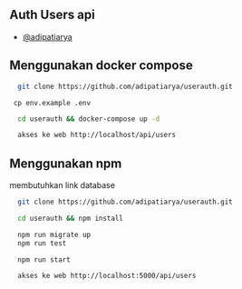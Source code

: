 
## Auth Users api

- [@adipatiarya](https://www.github.com/adipatiarya)



## Menggunakan  docker compose



```bash
  git clone https://github.com/adipatiarya/userauth.git
```
```
 cp env.example .env
```

```bash
  cd userauth && docker-compose up -d
```

```bash
  akses ke web http://localhost/api/users
```

## Menggunakan  npm
membutuhkan link database



```bash
  git clone https://github.com/adipatiarya/userauth.git
```

```bash
  cd userauth && npm install
```
```bash
  npm run migrate up
  npm run test
```
```bash
  npm run start
```

```bash
  akses ke web http://localhost:5000/api/users
```
